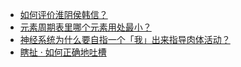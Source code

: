 + [如何评价淮阴侯韩信？](https://daily.zhihu.com/story/9777610)
+ [元素周期表里哪个元素用处最小？](https://daily.zhihu.com/story/9777821)
+ [神经系统为什么要自指一个「我」出来指导肉体活动？](https://daily.zhihu.com/story/9777823)
+ [瞎扯 · 如何正确地吐槽](https://daily.zhihu.com/story/9777497)
